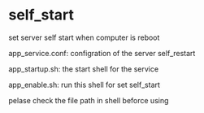 # self_start
set server self start when computer is reboot

app_service.conf: configration of  the server self_restart

app_startup.sh: the start shell for the service

app_enable.sh: run this shell for set self_start

pelase check the file path in shell beforce using